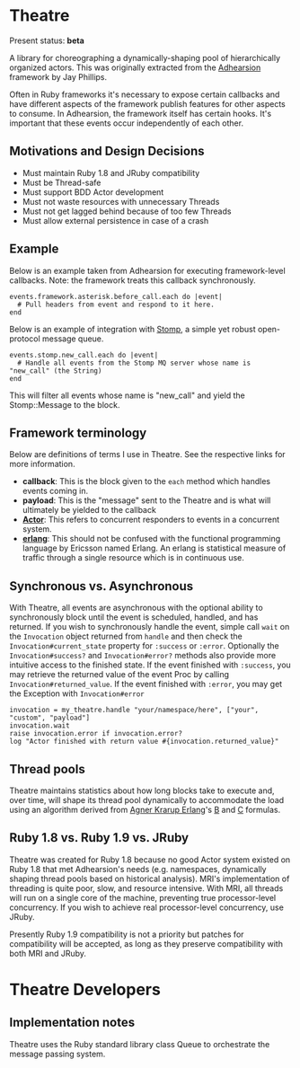 Theatre
=======

Present status: **beta**

A library for choreographing a dynamically-shaping pool of hierarchically organized actors. This was originally extracted from the [Adhearsion](http://adhearsion.com) framework by Jay Phillips.

Often in Ruby frameworks it's necessary to expose certain callbacks and have different aspects of the framework publish features for other aspects to consume. In Adhearsion, the framework itself has certain hooks. It's important that these events occur independently of each other.

Motivations and Design Decisions
--------------------------------

* Must maintain Ruby 1.8 and JRuby compatibility
* Must be Thread-safe
* Must support BDD Actor development
* Must not waste resources with unnecessary Threads
* Must not get lagged behind because of too few Threads
* Must allow external persistence in case of a crash

Example
-------

Below is an example taken from Adhearsion for executing framework-level callbacks. Note: the framework treats this callback synchronously.

    events.framework.asterisk.before_call.each do |event|
      # Pull headers from event and respond to it here.
    end

Below is an example of integration with [Stomp](http://stomp.codehaus.org/), a simple yet robust open-protocol message queue.

    events.stomp.new_call.each do |event|
      # Handle all events from the Stomp MQ server whose name is "new_call" (the String)
    end

This will filter all events whose name is "new_call" and yield the Stomp::Message to the block.

Framework terminology
--------------------

Below are definitions of terms I use in Theatre. See the respective links for more information.

* **callback**: This is the block given to the `each` method which handles events coming in.
* **payload**: This is the "message" sent to the Theatre and is what will ultimately be yielded to the callback
* **[Actor](http://en.wikipedia.org/wiki/Actor_model)**: This refers to concurrent responders to events in a concurrent system.
* **[erlang](http://en.wikipedia.org/wiki/Erlang_unit)**: This should not be confused with the functional programming language by Ericsson named Erlang. An erlang is statistical measure of traffic through a single resource which is in continuous use.

Synchronous vs. Asynchronous
----------------------------

With Theatre, all events are asynchronous with the optional ability to synchronously block until the event is scheduled, handled, and has returned. If you wish to synchronously handle the event, simple call `wait` on the `Invocation` object returned from `handle` and then check the `Invocation#current_state` property for `:success` or `:error`. Optionally the `Invocation#success?` and `Invocation#error?` methods also provide more intuitive access to the finished state. If the event finished with `:success`, you may retrieve the returned value of the event Proc by calling `Invocation#returned_value`. If the event finished with `:error`, you may get the Exception with `Invocation#error`

    invocation = my_theatre.handle "your/namespace/here", ["your", "custom", "payload"]
    invocation.wait
    raise invocation.error if invocation.error?
    log "Actor finished with return value #{invocation.returned_value}"

Thread pools
------------

Theatre maintains statistics about how long blocks take to execute and, over time, will shape its thread pool dynamically to accommodate the load using an algorithm derived from [Agner Krarup Erlang](http://en.wikipedia.org/wiki/Agner_Krarup_Erlang)'s [B](http://en.wikipedia.org/wiki/Erlang-B) and [C](http://en.wikipedia.org/wiki/Erlang-C) formulas.

Ruby 1.8 vs. Ruby 1.9 vs. JRuby
-------------------------------

Theatre was created for Ruby 1.8 because no good Actor system existed on Ruby 1.8 that met Adhearsion's needs (e.g. namespaces, dynamically shaping thread pools based on historical analysis). MRI's implementation of threading is quite poor, slow, and resource intensive. With MRI, all threads will run on a single core of the machine, preventing true processor-level concurrency. If you wish to achieve real processor-level concurrency, use JRuby.

Presently Ruby 1.9 compatibility is not a priority but patches for compatibility will be accepted, as long as they preserve compatibility with both MRI and JRuby.

Theatre Developers
=============

Implementation notes
--------------------

Theatre uses the Ruby standard library class Queue to orchestrate the message passing system.
